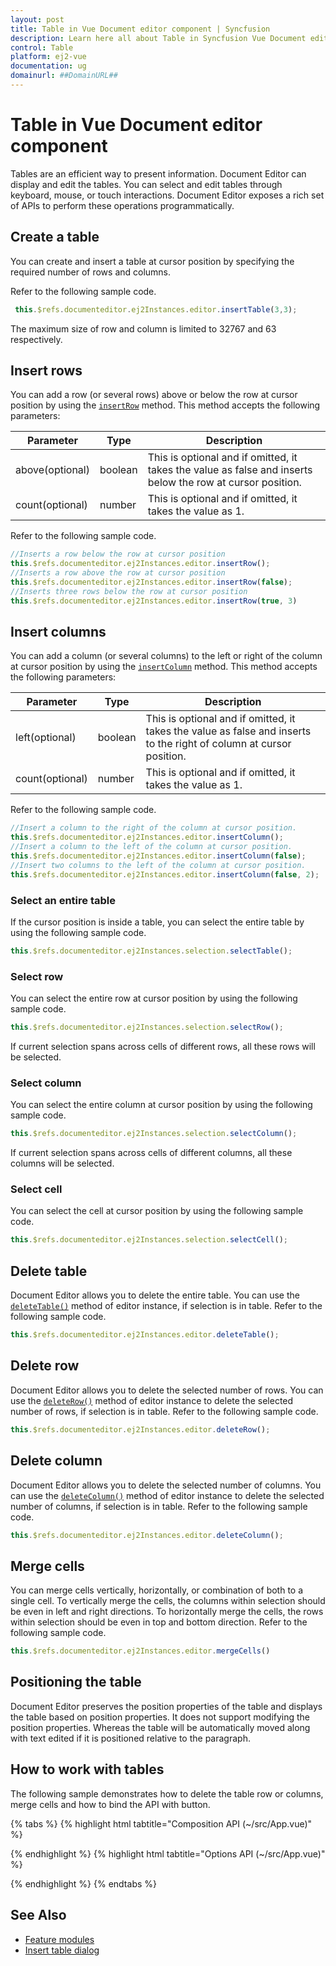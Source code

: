 ```yaml
---
layout: post
title: Table in Vue Document editor component | Syncfusion
description: Learn here all about Table in Syncfusion Vue Document editor component of Syncfusion Essential JS 2 and more.
control: Table 
platform: ej2-vue
documentation: ug
domainurl: ##DomainURL##
---
```


# Table in Vue Document editor component

Tables are an efficient way to present information. Document Editor can display and edit the tables. You can select and edit tables through keyboard, mouse, or touch interactions. Document Editor exposes a rich set of APIs to perform these operations programmatically.

## Create a table

You can create and insert a table at cursor position by specifying the required number of rows and columns.

Refer to the following sample code.

```ts
 this.$refs.documenteditor.ej2Instances.editor.insertTable(3,3);
```

The maximum size of row and column is limited to 32767 and 63 respectively.

## Insert rows

You can add a row (or several rows) above or below the row at cursor position by using the [`insertRow`](https://ej2.syncfusion.com/vue/documentation/api/document-editor/editor/#insertrow) method. This method accepts the following parameters:

Parameter | Type | Description
----------|------|-------------
above(optional) | boolean | This is optional and if omitted, it takes the value as false and inserts below the row at cursor position.
count(optional) | number | This is optional and if omitted, it takes the value as 1.

Refer to the following sample code.

```ts
//Inserts a row below the row at cursor position
this.$refs.documenteditor.ej2Instances.editor.insertRow();
//Inserts a row above the row at cursor position
this.$refs.documenteditor.ej2Instances.editor.insertRow(false);
//Inserts three rows below the row at cursor position
this.$refs.documenteditor.ej2Instances.editor.insertRow(true, 3)
```

## Insert columns

You can add a column (or several columns) to the left or right of the column at cursor position by using the [`insertColumn`](https://ej2.syncfusion.com/vue/documentation/api/document-editor/editor/#insertcolumn) method. This method accepts the following parameters:

Parameter | Type | Description
----------|------|-------------
left(optional) | boolean| This is optional and if omitted, it takes the value as false and inserts to the right of column at cursor position.
count(optional) | number |  This is optional and if omitted, it takes the value as 1.

Refer to the following sample code.

```ts
//Insert a column to the right of the column at cursor position.
this.$refs.documenteditor.ej2Instances.editor.insertColumn();
//Insert a column to the left of the column at cursor position.
this.$refs.documenteditor.ej2Instances.editor.insertColumn(false);
//Insert two columns to the left of the column at cursor position.
this.$refs.documenteditor.ej2Instances.editor.insertColumn(false, 2);
```

### Select an entire table

If the cursor position is inside a table, you can select the entire table by using the following sample code.

```ts
this.$refs.documenteditor.ej2Instances.selection.selectTable();
```

### Select row

You can select the entire row at cursor position by using the following sample code.

```ts
this.$refs.documenteditor.ej2Instances.selection.selectRow();
```

If current selection spans across cells of different rows, all these rows will be selected.

### Select column

You can select the entire column at cursor position by using the following sample code.

```ts
this.$refs.documenteditor.ej2Instances.selection.selectColumn();
```

If current selection spans across cells of different columns, all these columns will be selected.

### Select cell

You can select the cell at cursor position by using the following sample code.

```ts
this.$refs.documenteditor.ej2Instances.selection.selectCell();
```

## Delete table

Document Editor allows you to delete the entire table. You can use the [`deleteTable()`](https://ej2.syncfusion.com/vue/documentation/api/document-editor/editor/#deletetable) method of editor instance, if selection is in table. Refer to the following sample code.

```ts
this.$refs.documenteditor.ej2Instances.editor.deleteTable();
```

## Delete row

Document Editor allows you to delete the selected number of rows. You can use the [`deleteRow()`](https://ej2.syncfusion.com/vue/documentation/api/document-editor/editor/#deleterow) method of editor instance to delete the selected number of rows, if selection is in table. Refer to the following sample code.

```ts
this.$refs.documenteditor.ej2Instances.editor.deleteRow();
```

## Delete column

Document Editor allows you to delete the selected number of columns. You can use the [`deleteColumn()`](https://ej2.syncfusion.com/vue/documentation/api/document-editor/editor/#deletecolumn) method of editor instance to delete the selected number of columns, if selection is in table. Refer to the following sample code.

```ts
this.$refs.documenteditor.ej2Instances.editor.deleteColumn();
```

## Merge cells

You can merge cells vertically, horizontally, or combination of both to a single cell. To vertically merge the cells, the columns within selection should be even in left and right directions. To horizontally merge the cells, the rows within selection should be even in top and bottom direction.
Refer to the following sample code.

```ts
this.$refs.documenteditor.ej2Instances.editor.mergeCells()
```

## Positioning the table

Document Editor preserves the position properties of the table and displays the table based on position properties. It does not support modifying the position properties. Whereas the table will be automatically moved along with text edited if it is positioned relative to the paragraph.

## How to work with tables

The following sample demonstrates how to delete the table row or columns, merge cells and how to bind the API with button.

{% tabs %}
{% highlight html tabtitle="Composition API (~/src/App.vue)" %}

<template>
  <div id="app">
    <div>
      <ejs-toolbar v-bind:clicked='toolbarClickHandler'>
        <e-items>
          <e-item prefixIcon="e-de-icon-Table" tooltipText="Insert Table" id="table"></e-item>
          <e-item type="Separator"></e-item>
          <e-item prefixIcon="e-de-icon-InsertAbove" tooltipText="Insert new row above" id="insert_above"></e-item>
          <e-item prefixIcon="e-de-icon-InsertBelow" tooltipText="Insert new row below" id="insert_below"></e-item>
          <e-item type="Separator"></e-item>
          <e-item prefixIcon="e-de-icon-InsertLeft" tooltipText="Insert new column to the left"
            id="insert_left"></e-item>
          <e-item prefixIcon="e-de-icon-InsertRight" tooltipText="Insert new column to the right"
            id="insert_right"></e-item>
          <e-item type="Separator"></e-item>
          <e-item prefixIcon="e-de-icon-DeleteTable" tooltipText="Delete Entire table" id="delete_table"></e-item>
          <e-item prefixIcon="e-de-icon-DeleteRows" tooltipText="Delete the selected row" id="delete_row"></e-item>
          <e-item prefixIcon="e-de-icon-DeleteColumns" tooltipText="Delete the selected column"
            id="delete_column"></e-item>
          <e-item type="Separator"></e-item>
          <e-item prefixIcon="e-de-icon-Cell" tooltipText="Merge the selected cells" id="merge_cell"></e-item>
          <e-item type="Separator"></e-item>
          <e-item text="Dialog" tooltipText="Open insert table dialog" id="table_dialog"></e-item>
        </e-items>
      </ejs-toolbar>
    </div>
    <ejs-documenteditor ref="documenteditor" :isReadOnly='false' :enableEditor='true' :enableEditorHistory='true'
      :enableTableDialog='true' :enableSfdtExport='true' :enableContextMenu='true' height="370px"
      style="width: 100%;"></ejs-documenteditor>
  </div>
</template>
<script setup>
import { DocumentEditorComponent as EjsDocumenteditor, Editor, Selection, EditorHistory, TableDialog, ContextMenu, SfdtExport } from '@syncfusion/ej2-vue-documenteditor';
import { ToolbarComponent as EjsToolbar, ItemDirective as EItem, ItemsDirective as EItems } from "@syncfusion/ej2-vue-navigations";
import { onMounted, provide, ref } from 'vue';

const documenteditor = ref(null);
provide('DocumentEditor', [Editor, Selection, EditorHistory, TableDialog, ContextMenu, SfdtExport])

const toolbarClickHandler = function (args) {
  switch (args.item.id) {
    case 'table':
      //Insert table API to add table
      documenteditor.value.ej2Instances.editor.insertTable(3, 2);
      break;
    case 'insert_above':
      //Insert the specified number of rows to the table above to the row at cursor position
      documenteditor.value.ej2Instances.editor.insertRow(true, 2);
      break;
    case 'insert_below':
      //Insert the specified number of rows to the table below to the row at cursor position
      documenteditor.value.ej2Instances.editor.insertRow();
      break;
    case 'insert_left':
      //Insert the specified number of columns to the table left to the column at cursor position
      documenteditor.value.ej2Instances.editor.insertColumn(true, 2);
      break;
    case 'insert_right':
      //Insert the specified number of columns to the table right to the column at cursor position
      documenteditor.value.ej2Instances.editor.insertColumn();
      break;
    case 'delete_table':
      //Delete the entire table
      documenteditor.value.ej2Instances.editor.deleteTable();
      break;
    case 'delete_row':
      //Delete the selected number of rows
      documenteditor.value.ej2Instances.editor.deleteRow();
      break;
    case 'delete_column':
      //Delete the selected number of columns
      documenteditor.value.ej2Instances.editor.deleteColumn();
      break;
    case 'merge_cell':
      //Merge the selected cells into one (both vertically and horizontally)
      documenteditor.value.ej2Instances.editor.mergeCells();
      break;
    case 'table_dialog':
      //Opens insert table dialog
      documenteditor.value.showDialog('Table');
      break;
  }
}

onMounted(function () {
  documenteditor.value.ej2Instances.editor.insertTable(2, 2);
})
</script>
<style>
@import "../node_modules/@syncfusion/ej2-vue-documenteditor/styles/material.css";
</style>

{% endhighlight %}
{% highlight html tabtitle="Options API (~/src/App.vue)" %}

<template>
  <div id="app">
    <div>
      <ejs-toolbar v-bind:clicked='toolbarClickHandler'>
        <e-items>
          <e-item prefixIcon="e-de-icon-Table" tooltipText="Insert Table" id="table"></e-item>
          <e-item type="Separator"></e-item>
          <e-item prefixIcon="e-de-icon-InsertAbove" tooltipText="Insert new row above" id="insert_above"></e-item>
          <e-item prefixIcon="e-de-icon-InsertBelow" tooltipText="Insert new row below" id="insert_below"></e-item>
          <e-item type="Separator"></e-item>
          <e-item prefixIcon="e-de-icon-InsertLeft" tooltipText="Insert new column to the left"
            id="insert_left"></e-item>
          <e-item prefixIcon="e-de-icon-InsertRight" tooltipText="Insert new column to the right"
            id="insert_right"></e-item>
          <e-item type="Separator"></e-item>
          <e-item prefixIcon="e-de-icon-DeleteTable" tooltipText="Delete Entire table" id="delete_table"></e-item>
          <e-item prefixIcon="e-de-icon-DeleteRows" tooltipText="Delete the selected row" id="delete_row"></e-item>
          <e-item prefixIcon="e-de-icon-DeleteColumns" tooltipText="Delete the selected column"
            id="delete_column"></e-item>
          <e-item type="Separator"></e-item>
          <e-item prefixIcon="e-de-icon-Cell" tooltipText="Merge the selected cells" id="merge_cell"></e-item>
          <e-item type="Separator"></e-item>
          <e-item text="Dialog" tooltipText="Open insert table dialog" id="table_dialog"></e-item>
        </e-items>
      </ejs-toolbar>
    </div>
    <ejs-documenteditor ref="documenteditor" :isReadOnly='false' :enableEditor='true' :enableEditorHistory='true'
      :enableTableDialog='true' :enableSfdtExport='true' :enableContextMenu='true' height="370px"
      style="width: 100%;"></ejs-documenteditor>
  </div>
</template>
<script>
import { DocumentEditorComponent, Editor, Selection, EditorHistory, TableDialog, ContextMenu, SfdtExport } from '@syncfusion/ej2-vue-documenteditor';
import { ToolbarComponent, ItemDirective, ItemsDirective } from "@syncfusion/ej2-vue-navigations";

export default {
  components: {
    'ejs-documenteditor': DocumentEditorComponent,
    'ejs-toolbar': ToolbarComponent,
    'e-items': ItemsDirective,
    'e-item': ItemDirective
  },
  data: function () {
    return {
    };
  },
  provide: {
    DocumentEditor: [Editor, Selection, EditorHistory, TableDialog, ContextMenu, SfdtExport]
  },
  methods: {
    toolbarClickHandler: function (args) {
      switch (arg.item.id) {
        case 'table':
          //Insert table API to add table
          this.$refs.documenteditor.ej2Instances.editor.insertTable(3, 2);
          break;
        case 'insert_above':
          //Insert the specified number of rows to the table above to the row at cursor position
          this.$refs.documenteditor.ej2Instances.editor.insertRow(true, 2);
          break;
        case 'insert_below':
          //Insert the specified number of rows to the table below to the row at cursor position
          this.$refs.documenteditor.ej2Instances.editor.insertRow();
          break;
        case 'insert_left':
          //Insert the specified number of columns to the table left to the column at cursor position
          this.$refs.documenteditor.ej2Instances.editor.insertColumn(true, 2);
          break;
        case 'insert_right':
          //Insert the specified number of columns to the table right to the column at cursor position
          this.$refs.documenteditor.ej2Instances.editor.insertColumn();
          break;
        case 'delete_table':
          //Delete the entire table
          this.$refs.documenteditor.ej2Instances.editor.deleteTable();
          break;
        case 'delete_row':
          //Delete the selected number of rows
          this.$refs.documenteditor.ej2Instances.editor.deleteRow();
          break;
        case 'delete_column':
          //Delete the selected number of columns
          this.$refs.documenteditor.ej2Instances.editor.deleteColumn();
          break;
        case 'merge_cell':
          //Merge the selected cells into one (both vertically and horizontally)
          this.$refs.documenteditor.ej2Instances.editor.mergeCells();
          break;
        case 'table_dialog':
          //Opens insert table dialog
          this.$refs.documenteditor.showDialog('Table');
          break;
      }
    }
  },
  mounted() {
    this.$refs.documenteditor.ej2Instances.editor.insertTable(2, 2);
  }
}
</script>
<style>
@import "../node_modules/@syncfusion/ej2-vue-documenteditor/styles/material.css";
</style>

{% endhighlight %}
{% endtabs %}

## See Also

* [Feature modules](../document-editor/feature-module/)
* [Insert table dialog](../document-editor/dialog#table-dialog)